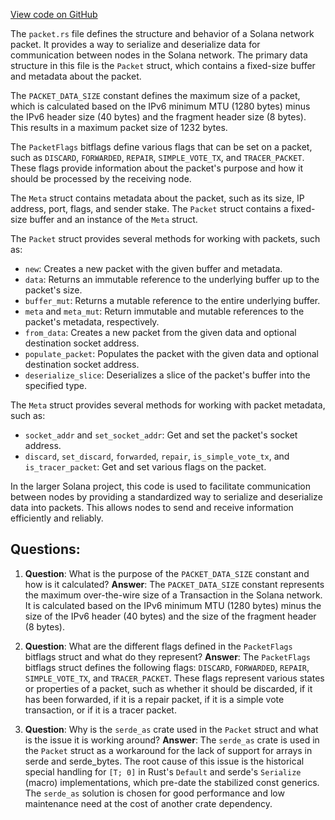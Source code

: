
[View code on GitHub](https://github.com/solana-labs/solana/blob/master/sdk/src/packet.rs)

The `packet.rs` file defines the structure and behavior of a Solana network packet. It provides a way to serialize and deserialize data for communication between nodes in the Solana network. The primary data structure in this file is the `Packet` struct, which contains a fixed-size buffer and metadata about the packet.

The `PACKET_DATA_SIZE` constant defines the maximum size of a packet, which is calculated based on the IPv6 minimum MTU (1280 bytes) minus the IPv6 header size (40 bytes) and the fragment header size (8 bytes). This results in a maximum packet size of 1232 bytes.

The `PacketFlags` bitflags define various flags that can be set on a packet, such as `DISCARD`, `FORWARDED`, `REPAIR`, `SIMPLE_VOTE_TX`, and `TRACER_PACKET`. These flags provide information about the packet's purpose and how it should be processed by the receiving node.

The `Meta` struct contains metadata about the packet, such as its size, IP address, port, flags, and sender stake. The `Packet` struct contains a fixed-size buffer and an instance of the `Meta` struct.

The `Packet` struct provides several methods for working with packets, such as:

- `new`: Creates a new packet with the given buffer and metadata.
- `data`: Returns an immutable reference to the underlying buffer up to the packet's size.
- `buffer_mut`: Returns a mutable reference to the entire underlying buffer.
- `meta` and `meta_mut`: Return immutable and mutable references to the packet's metadata, respectively.
- `from_data`: Creates a new packet from the given data and optional destination socket address.
- `populate_packet`: Populates the packet with the given data and optional destination socket address.
- `deserialize_slice`: Deserializes a slice of the packet's buffer into the specified type.

The `Meta` struct provides several methods for working with packet metadata, such as:

- `socket_addr` and `set_socket_addr`: Get and set the packet's socket address.
- `discard`, `set_discard`, `forwarded`, `repair`, `is_simple_vote_tx`, and `is_tracer_packet`: Get and set various flags on the packet.

In the larger Solana project, this code is used to facilitate communication between nodes by providing a standardized way to serialize and deserialize data into packets. This allows nodes to send and receive information efficiently and reliably.
## Questions: 
 1. **Question**: What is the purpose of the `PACKET_DATA_SIZE` constant and how is it calculated?
   **Answer**: The `PACKET_DATA_SIZE` constant represents the maximum over-the-wire size of a Transaction in the Solana network. It is calculated based on the IPv6 minimum MTU (1280 bytes) minus the size of the IPv6 header (40 bytes) and the size of the fragment header (8 bytes).

2. **Question**: What are the different flags defined in the `PacketFlags` bitflags struct and what do they represent?
   **Answer**: The `PacketFlags` bitflags struct defines the following flags: `DISCARD`, `FORWARDED`, `REPAIR`, `SIMPLE_VOTE_TX`, and `TRACER_PACKET`. These flags represent various states or properties of a packet, such as whether it should be discarded, if it has been forwarded, if it is a repair packet, if it is a simple vote transaction, or if it is a tracer packet.

3. **Question**: Why is the `serde_as` crate used in the `Packet` struct and what is the issue it is working around?
   **Answer**: The `serde_as` crate is used in the `Packet` struct as a workaround for the lack of support for arrays in serde and serde_bytes. The root cause of this issue is the historical special handling for `[T; 0]` in Rust's `Default` and serde's `Serialize` (macro) implementations, which pre-date the stabilized const generics. The `serde_as` solution is chosen for good performance and low maintenance need at the cost of another crate dependency.